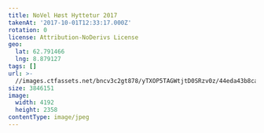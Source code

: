 ```yaml
---
title: NoVel Høst Hyttetur 2017
takenAt: '2017-10-01T12:33:17.000Z'
rotation: 0
license: Attribution-NoDerivs License
geo:
  lat: 62.791466
  lng: 8.879127
tags: []
url: >-
  //images.ctfassets.net/bncv3c2gt878/yTXOP5TAGWtjtD0SRzv0z/44eda43b8cae94512ab3a08eeb8912af/novel-hst-hyttetur-2017_37179655360_o
size: 3846151
image:
  width: 4192
  height: 2358
contentType: image/jpeg
---
```


